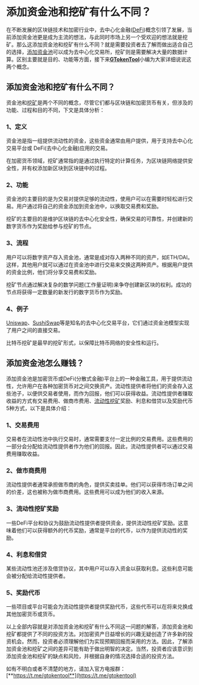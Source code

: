 # 添加资金池和挖矿有什么不同？

在不断发展的区块链技术和加密行业中，去中心化金融([DeFi](shen-me-shi-defi-you-na-xie-you-shi-yu-te-dian.md))概念引领了发展，当前添加资金池更是成为主流的想法，与此同时市场上另一个受欢迎的想法就是挖矿。那么这添加资金池和挖矿有什么不同？就是需要投资者去了解而做出适合自己的选择，[添加资金池](bi-quan-tian-jia-liu-dong-xing-zi-jin-chi-you-shen-me-hao-chu.md)可以成为去中心化交易所，挖矿则是需要解决大量的数据计算。区别主要就是目的、功能等方面，接下来[**GTokenTool**](https://docs.gtokentool.com)小编为大家详细说说这两个概念。

## 添加资金池和挖矿有什么不同？

资金池和[挖矿](../ming-xing-chan-pin/create-mining.md)是两个不同的概念，尽管它们都与区块链和加密货币有关，但涉及的功能、过程和目的不同，下文是具体分析：

### 1、定义&#xD;

资金池是指一组提供流动性的资金，这些资金通常由用户提供，用于支持去中心化交易平台或 DeFi(去中心化金融)应用的交易。

在加密货币领域，挖矿通常指的是通过执行特定的计算任务，为区块链网络提供安全性，并有权添加新区块到区块链中的过程。

### 2、功能

资金池的主要目的是为交易对提供足够的流动性，使用户可以在需要时轻松进行交易。用户通过将自己的资金添加到资金池中，以换取交易费和奖励。

挖矿的主要目的是维护区块链的去中心化安全性，确保交易的可靠性，并创建新的数字货币作为奖励给参与挖矿的节点。

### 3、流程

用户可以将数字资产存入资金池，通常是成对存入两种不同的资产，如ETH/DAI。这样，其他用户就可以通过在资金池中进行交易来交换这两种资产。根据用户提供的资金比例，他们将分享交易费和奖励。

挖矿节点通过解决复杂的数学问题(工作量证明)来争夺创建新区块的权利。成功的节点将获得一定数量的新发行的数字货币作为奖励。

### 4、例子

[Uniswap](../uniswap-add-liquidity.md)、[SushiSwap](../solana-basic/sushiswap.md)等是知名的去中心化交易平台，它们通过资金池模型实现了用户之间的直接交易。

比特币挖矿是最早的挖矿形式，以保障比特币网络的安全性和运行。

## 添加资金池怎么赚钱？

添加资金池是加密货币或DeFi(分散式金融)平台上的一种金融工具，用于提供流动性，允许用户在各种加密货币对之间交换资产。流动性提供者将他们的资金存入这些池子，以便供交易者使用，而作为回报，他们可以获得收益。流动性提供者赚取收益的方式有交易费用、做商市费用、[流动性挖矿](qu-zhong-xin-hua-jin-rong-defi-zhong-de-liu-dong-xing-wa-kuang-dao-di-shi-shen-me.md)奖励、利息和借贷以及奖励代币5种方式，以下是具体介绍：

### 1、交易费用

交易者在流动性池中执行交易时，通常需要支付一定比例的交易费用。这些费用的一部分会分配给流动性提供者作为他们的回报。因此，流动性提供者可以通过交易费用赚取收益。

### 2、做市商费用

流动性提供者通常承担做市商的角色，提供买卖挂单。他们可以获得市场订单之间的价差，这也被称为做市商费用。这些费用可以成为他们的收入来源。

### 3、流动性挖矿奖励

一些DeFi平台和协议为鼓励流动性提供者提供资金，提供流动性挖矿奖励。这意味着他们可以获得额外的代币奖励，通常是平台的代币，以作为提供流动性的奖励。

### 4、利息和借贷

某些流动性池还涉及借贷协议，其中用户可以存入资金以获取利息。这些利息可能会被分配给流动性提供者。

### 5、奖励代币

一些项目或平台可能会为流动性提供者提供奖励代币，这些代币可以在将来兑换成其他加密货币或货币。

以上全部内容就是对添加资金池和挖矿有什么不同这一问题的解答，添加资金池和挖矿都提供了不同的投资方法。对加密资产日益增长的兴趣无疑创造了许多新的投资机会。然而，投资者必须理解他们为实现预期回报而采用的方法。因此，了解添加资金池和挖矿之间的差异可能有助于做出明智的决定。当然，投资者应该意识到添加资金池和挖矿的缺点和风险，并根据自身的情况选择合适的投资方法。

如有不明白或者不清楚的地方，请加入官方电报群：[**https://t.me/gtokentool**](https://t.me/gtokentool)
